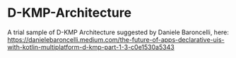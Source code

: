 # D-KMP-Architecture
A trial sample of D-KMP Architecture suggested by Daniele Baroncelli, here: https://danielebaroncelli.medium.com/the-future-of-apps-declarative-uis-with-kotlin-multiplatform-d-kmp-part-1-3-c0e1530a5343
